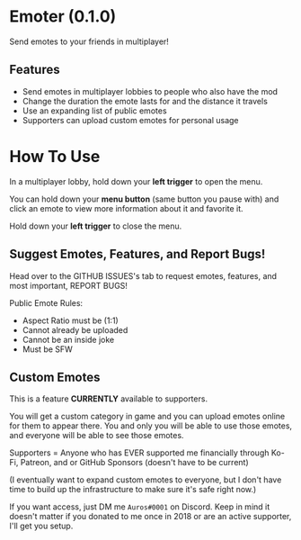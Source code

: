 # Emoter (0.1.0)
Send emotes to your friends in multiplayer!

## Features
* Send emotes in multiplayer lobbies to people who also have the mod
* Change the duration the emote lasts for and the distance it travels
* Use an expanding list of public emotes
* Supporters can upload custom emotes for personal usage

# How To Use
In a multiplayer lobby, hold down your **left trigger** to open the menu.

You can hold down your **menu button** (same button you pause with) and click an emote to view more information about it and favorite it.

Hold down your **left trigger** to close the menu.

## Suggest Emotes, Features, and Report Bugs!
Head over to the GITHUB ISSUES's tab to request emotes, features, and most important, REPORT BUGS!

Public Emote Rules:
* Aspect Ratio must be (1:1)
* Cannot already be uploaded
* Cannot be an inside joke
* Must be SFW

## Custom Emotes
This is a feature **CURRENTLY** available to supporters.

You will get a custom category in game and you can upload emotes online for them to appear there. You and only you will be able to use those emotes, and everyone will be able to see those emotes.

Supporters = Anyone who has EVER supported me financially through Ko-Fi, Patreon, and or GitHub Sponsors (doesn't have to be current)

(I eventually want to expand custom emotes to everyone, but I don't have time to build up the infrastructure to make sure it's safe right now.)

If you want access, just DM me `Auros#0001` on Discord. Keep in mind it doesn't matter if you donated to me once in 2018 or are an active supporter, I'll get you setup.
